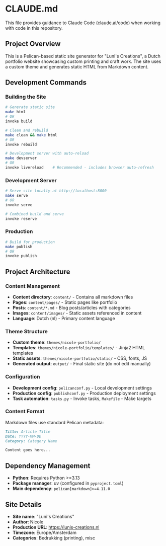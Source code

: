 # CLAUDE.md

This file provides guidance to Claude Code (claude.ai/code) when working with code in this repository.

## Project Overview

This is a Pelican-based static site generator for "Luni's Creations", a Dutch portfolio website showcasing custom
printing and craft work. The site uses a custom theme and generates static HTML from Markdown content.

## Development Commands

### Building the Site

```bash
# Generate static site
make html
# OR
invoke build

# Clean and rebuild
make clean && make html
# OR  
invoke rebuild

# Development server with auto-reload
make devserver
# OR
invoke livereload    # Recommended - includes browser auto-refresh
```

### Development Server

```bash
# Serve site locally at http://localhost:8000
make serve
# OR
invoke serve

# Combined build and serve
invoke reserve
```

### Production

```bash
# Build for production
make publish
# OR
invoke publish
```

## Project Architecture

### Content Management

- **Content directory**: `content/` - Contains all markdown files
- **Pages**: `content/pages/` - Static pages like portfolio
- **Posts**: `content/*.md` - Blog posts/articles with categories
- **Images**: `content/images/` - Static assets referenced in content
- **Language**: Dutch (nl) - Primary content language

### Theme Structure

- **Custom theme**: `themes/nicole-portfolio/`
- **Templates**: `themes/nicole-portfolio/templates/` - Jinja2 HTML templates
- **Static assets**: `themes/nicole-portfolio/static/` - CSS, fonts, JS
- **Generated output**: `output/` - Final static site (do not edit manually)

### Configuration

- **Development config**: `pelicanconf.py` - Local development settings
- **Production config**: `publishconf.py` - Production deployment settings
- **Task automation**: `tasks.py` - Invoke tasks, `Makefile` - Make targets

### Content Format

Markdown files use standard Pelican metadata:

```markdown
Title: Article Title
Date: YYYY-MM-DD
Category: Category Name

Content goes here...
```

## Dependency Management

- **Python**: Requires Python >=3.13
- **Package manager**: uv (configured in `pyproject.toml`)
- **Main dependency**: `pelican[markdown]>=4.11.0`

## Site Details

- **Site name**: "Luni's Creations"
- **Author**: Nicole
- **Production URL**: https://lunis-creations.nl
- **Timezone**: Europe/Amsterdam
- **Categories**: Bedrukking (printing), misc